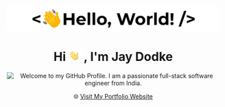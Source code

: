 ﻿<p align='center' style='margin: 16px 4px 8px;'>
    <img src="/greetings.gif" alt="Hello World" />
</p>

<h1 align="center">
    Hi <img src='/wave.gif' height='26' alt='there'>, I'm Jay Dodke
</h1>

<p align='center' style='margin: 16px 4px 8px;'>
    <img src="https://readme-typing-svg.herokuapp.com?font=Fira+Code&pause=1000&color=54A6FF&center=true&vCenter=true&multiline=true&width=710&height=70&lines=Welcome+to+my+GitHub+Profile;I+am+a+passionate+full-stack+software+engineer+from+India" alt="Welcome to my GitHub Profile. I am a passionate full-stack software engineer from India." />
</p>

<p align="center">
    🌐 <a href="https://jaydodke.com" target="_blank">Visit My Portfolio Website</a>
</p>
